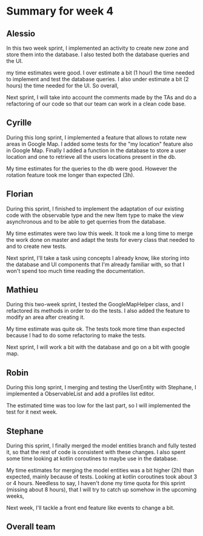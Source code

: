 # Summary for week 4

## Alessio
In this two week sprint, I implemented an activity to create new zone and store them into the database. I also tested both the database queries and the UI.

my time estimates were good. I over estimate a bit (1 hour) the time needed to implement and test the database queries. I also under estimate a bit (2 hours) the time needed for the UI. So overall,

Next sprint, I will take into account the comments made by the TAs and do a refactoring of our code so that our team can work in a clean code base.

## Cyrille
During this long sprint, I implemented a feature that allows to rotate new areas in Google Map. I added some tests for the "my location" feature also in Google Map. Finally I added a function in the database to store a user location and one to retrieve all the users locations present in the db.

My time estimates for the queries to the db were good. However the rotation feature took me longer than expected (3h).

## Florian
During this sprint, I finished to implement the adaptation of our existing code with the observable type and the new Item type to make the view asynchronous and to be able to get querries from the database.

My time estimates were two low this week. It took me a long time to merge the work done on master and adapt the tests for every class that needed to and to create new tests.

Next sprint, I'll take a task using concepts I already know, like storing into the database and UI components that I'm already familiar with, so that I won't spend too much time reading the documentation.

## Mathieu

During this two-week sprint, I tested the GoogleMapHelper class, and I refactored its methods in order to do the tests. I also added the feature to modify an area after creating it.

My time estimate was quite ok. The tests took more time than expected because I had to do some refactoring to make the tests.

Next sprint, I will work a bit with the database and go on a bit with google map. 

## Robin
During this long sprint, I merging and testing the UserEntity with Stephane, I implemented a ObservableList and add a profiles list editor.

The estimated time was too low for the last part, so I will implemented the test for it next week.

## Stephane
During this sprint, I finally merged the model entities branch and fully tested it, so that the rest of code is consistent with these changes. 
I also spent some time looking at kotlin coroutines to maybe use in the database.

My time estimates for merging the model entities was a bit higher (2h) than expected, mainly because of tests. Looking at 
kotlin coroutines took about 3 or 4 hours. Needless to say, I haven't done my time quota for this sprint (missing about 8 hours), 
that I will try to catch up somehow in the upcoming weeks,

Next week, I'll tackle a front end feature like events to change a bit.


## Overall team
